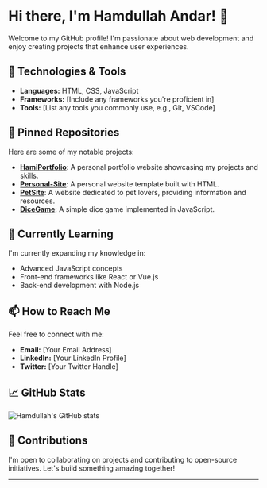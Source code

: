 # Hi there, I'm Hamdullah Andar! 👋

Welcome to my GitHub profile! I'm passionate about web development and enjoy creating projects that enhance user experiences.

## 🔧 Technologies & Tools

- **Languages:** HTML, CSS, JavaScript
- **Frameworks:** [Include any frameworks you're proficient in]
- **Tools:** [List any tools you commonly use, e.g., Git, VSCode]

## 📌 Pinned Repositories

Here are some of my notable projects:

- [**HamiPortfolio**](https://github.com/Hamdullah-Andar/HamiPortfolio): A personal portfolio website showcasing my projects and skills.
- [**Personal-Site**](https://github.com/Hamdullah-Andar/Personal-Site): A personal website template built with HTML.
- [**PetSite**](https://github.com/Hamdullah-Andar/PetSite): A website dedicated to pet lovers, providing information and resources.
- [**DiceGame**](https://github.com/Hamdullah-Andar/DiceGame): A simple dice game implemented in JavaScript.

## 🌱 Currently Learning

I'm currently expanding my knowledge in:

- Advanced JavaScript concepts
- Front-end frameworks like React or Vue.js
- Back-end development with Node.js

## 📫 How to Reach Me

Feel free to connect with me:

- **Email:** [Your Email Address]
- **LinkedIn:** [Your LinkedIn Profile]
- **Twitter:** [Your Twitter Handle]

## 📈 GitHub Stats

![Hamdullah's GitHub stats](https://github-readme-stats.vercel.app/api?username=Hamdullah-Andar&show_icons=true&theme=radical)

## 🤝 Contributions

I'm open to collaborating on projects and contributing to open-source initiatives. Let's build something amazing together!

---
